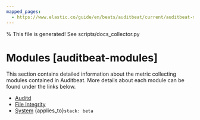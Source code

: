 ```yaml
---
mapped_pages:
  - https://www.elastic.co/guide/en/beats/auditbeat/current/auditbeat-modules.html
---
```


% This file is generated! See scripts/docs_collector.py

# Modules [auditbeat-modules]

This section contains detailed information about the metric collecting modules contained in Auditbeat. More details about each module can be found under the links below.

* [Auditd](/reference/auditbeat/auditbeat-module-auditd.md)
* [File Integrity](/reference/auditbeat/auditbeat-module-file_integrity.md)
* [System](/reference/auditbeat/auditbeat-module-system.md) {applies_to}`stack: beta`

